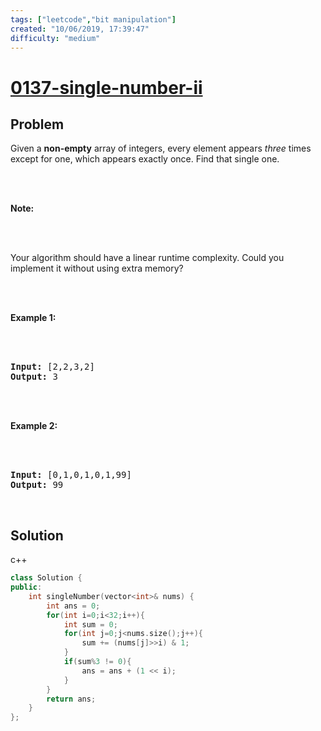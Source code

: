 ```yaml
---
tags: ["leetcode","bit manipulation"]
created: "10/06/2019, 17:39:47"
difficulty: "medium"
---
```


# [0137-single-number-ii](https://leetcode.com/problems/single-number-ii/)

## Problem
<div><p>Given a <strong>non-empty</strong>&nbsp;array of integers, every element appears <em>three</em> times except for one, which appears exactly once. Find that single one.</p><br><br><p><strong>Note:</strong></p><br><br><p>Your algorithm should have a linear runtime complexity. Could you implement it without using extra memory?</p><br><br><p><strong>Example 1:</strong></p><br><br><pre><strong>Input:</strong> [2,2,3,2]<br><strong>Output:</strong> 3<br></pre><br><br><p><strong>Example 2:</strong></p><br><br><pre><strong>Input:</strong> [0,1,0,1,0,1,99]<br><strong>Output:</strong> 99</pre><br></div>

## Solution

c++
```c++
class Solution {
public:
    int singleNumber(vector<int>& nums) {
        int ans = 0;
        for(int i=0;i<32;i++){
            int sum = 0;
            for(int j=0;j<nums.size();j++){
                sum += (nums[j]>>i) & 1;
            }
            if(sum%3 != 0){
                ans = ans + (1 << i);
            }
        }
        return ans;
    }
};
​
```
